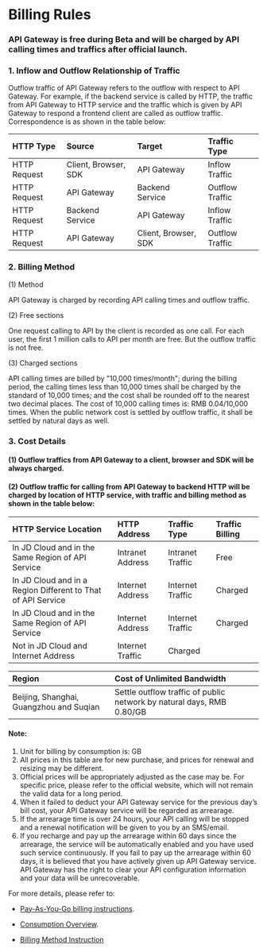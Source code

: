 # Billing Rules

### API Gateway is free during Beta and will be charged by API calling times and traffics after official launch.

### 1. Inflow and Outflow Relationship of Traffic ###

   Outflow traffic of API Gateway refers to the outflow with respect to API Gateway. For example, if the backend service is called by HTTP, the traffic from API Gateway to HTTP service and the traffic which is given by API Gateway to respond a frontend client are called as outflow traffic. Correspondence is as shown in the table below:

HTTP Type|Source|Target|Traffic Type
:---|:---|:---|:---
HTTP Request | Client, Browser, SDK | API Gateway | Inflow Traffic
HTTP Request | API Gateway | Backend Service | Outflow Traffic
HTTP Request | Backend Service | API Gateway | Inflow Traffic
HTTP Request | API Gateway | Client, Browser, SDK | Outflow Traffic


### 2. Billing Method ###
(1) Method  

API Gateway is charged by recording API calling times and outflow traffic.

(2) Free sections

One request calling to API by the client is recorded as one call. For each user, the first 1 million calls to API per month are free. But the outflow traffic is not free.

(3) Charged sections 

API calling times are billed by "10,000 times/month"; during the billing period, the calling times less than 10,000 times shall be charged by the standard of 10,000 times; and the cost shall be rounded off to the nearest two decimal places. The cost of 10,000 calling times is: RMB 0.04/10,000 times.
When the public network cost is settled by outflow traffic, it shall be settled by natural days as well. 


### 3. Cost Details ###
#### (1) Outflow traffics from API Gateway to a client, browser and SDK will be always charged. ####
#### (2) Outflow traffic for calling from API Gateway to backend HTTP will be charged by location of HTTP service, with traffic and billing method as shown in the table below: ####

HTTP Service Location|HTTP Address|Traffic Type|Traffic Billing
:---|:---|:---|:---
In JD Cloud and in the Same Region of API Service | Intranet Address | Intranet Traffic | Free
In JD Cloud and in a Region Different to That of API Service | Internet Address | Internet Traffic | Charged
In JD Cloud and in the Same Region of API Service | Internet Address | Internet Traffic | Charged
Not in JD Cloud and Internet Address | Internet Traffic | Charged

Region|Cost of Unlimited Bandwidth
:---|:---
Beijing, Shanghai, Guangzhou and Suqian | Settle outflow traffic of public network by natural days, RMB 0.80/GB


#### Note:
1. Unit for billing by consumption is: GB
2. All prices in this table are for new purchase, and prices for renewal and resizing may be different.
3. Official prices will be appropriately adjusted as the case may be. For specific price, please refer to the official website, which will not remain the valid data for a long period.
4. When it failed to deduct your API Gateway service for the previous day’s bill cost, your API Gateway service will be regarded as arrearage.
5. If the arrearage time is over 24 hours, your API calling will be stopped and a renewal notification will be given to you by an SMS/email.
6. If you recharge and pay up the arrearage within 60 days since the arrearage, the service will be automatically enabled and you have used such service continuously. If you fail to pay up the arrearage within 60 days, it is believed that you have actively given up API Gateway service. API Gateway has the right to clear your API configuration information and your data will be unrecoverable.


For more details, please refer to:

- [Pay-As-You-Go billing instructions](../../../Finance/Billing/Billing-method/Postpay.md).

- [Consumption Overview](../../../Finance/Billing/Bill/Purchases-overview.md).	

* [Billing Method Instruction](../../../Finance/Billing/Billing-rule/Pay-As-You-Go.md)


	


	

